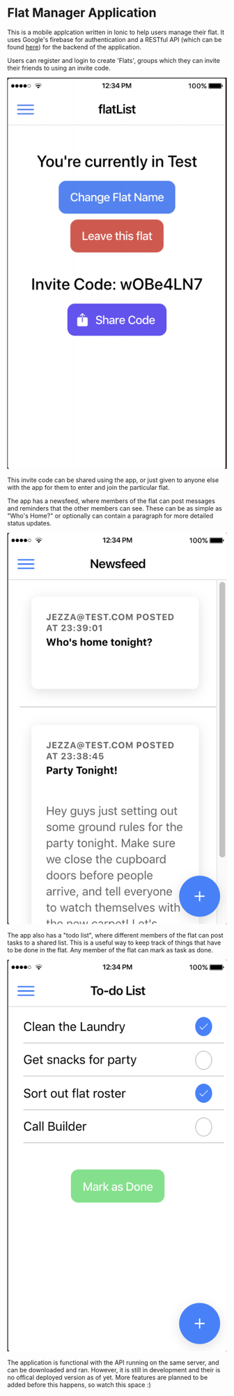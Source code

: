 # Flat Manager Application

This is a mobile applcation written in Ionic to help users manage their flat.
It uses Google's firebase for authentication and a RESTful API (which can be found [here](https://github.com/jeremymec/flat-api)) for the backend of the application.

Users can register and login to create 'Flats', groups which they can invite their friends to using an invite code.

![flatHome](./screenshots/flatHome.png)

This invite code can be shared using the app, or just given to anyone else with the app for them to enter and join the particular flat.

The app has a newsfeed, where members of the flat can post messages and reminders that the other members can see. These can be as simple as "Who's Home?" or optionally can contain a paragraph for more detailed status updates.

![newsFeed](./screenshots/newsFeed.png)

The app also has a "todo list", where different members of the flat can post tasks to a shared list. This is a useful way to keep track of things that have to be done in the flat. Any member of the flat can mark as task as done.

![TaskList](./screenshots/TaskList.png)



The application is functional with the API running on the same server, and can be downloaded and ran. However, it is still in development and their is no offical deployed version as of yet. More features are planned to be added before this happens, so watch this space :)

